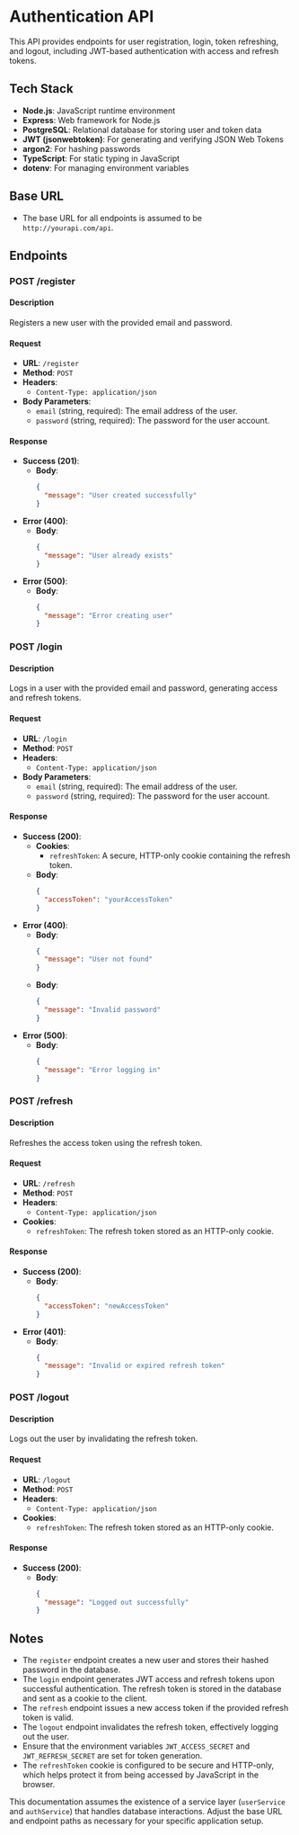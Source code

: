 # Authentication API

This API provides endpoints for user registration, login, token refreshing, and logout, including JWT-based authentication with access and refresh tokens.

## Tech Stack

- **Node.js**: JavaScript runtime environment
- **Express**: Web framework for Node.js
- **PostgreSQL**: Relational database for storing user and token data
- **JWT (jsonwebtoken)**: For generating and verifying JSON Web Tokens
- **argon2**: For hashing passwords
- **TypeScript**: For static typing in JavaScript
- **dotenv**: For managing environment variables

## Base URL

- The base URL for all endpoints is assumed to be `http://yourapi.com/api`.

## Endpoints

### POST /register

#### Description

Registers a new user with the provided email and password.

#### Request

- **URL**: `/register`
- **Method**: `POST`
- **Headers**:
  - `Content-Type: application/json`
- **Body Parameters**:
  - `email` (string, required): The email address of the user.
  - `password` (string, required): The password for the user account.

#### Response

- **Success (201)**:
  - **Body**:
    ```json
    {
      "message": "User created successfully"
    }
    ```
- **Error (400)**:
  - **Body**:
    ```json
    {
      "message": "User already exists"
    }
    ```
- **Error (500)**:
  - **Body**:
    ```json
    {
      "message": "Error creating user"
    }
    ```

### POST /login

#### Description

Logs in a user with the provided email and password, generating access and refresh tokens.

#### Request

- **URL**: `/login`
- **Method**: `POST`
- **Headers**:
  - `Content-Type: application/json`
- **Body Parameters**:
  - `email` (string, required): The email address of the user.
  - `password` (string, required): The password for the user account.

#### Response

- **Success (200)**:
  - **Cookies**:
    - `refreshToken`: A secure, HTTP-only cookie containing the refresh token.
  - **Body**:
    ```json
    {
      "accessToken": "yourAccessToken"
    }
    ```
- **Error (400)**:
  - **Body**:
    ```json
    {
      "message": "User not found"
    }
    ```
  - **Body**:
    ```json
    {
      "message": "Invalid password"
    }
    ```
- **Error (500)**:
  - **Body**:
    ```json
    {
      "message": "Error logging in"
    }
    ```

### POST /refresh

#### Description

Refreshes the access token using the refresh token.

#### Request

- **URL**: `/refresh`
- **Method**: `POST`
- **Headers**:
  - `Content-Type: application/json`
- **Cookies**:
  - `refreshToken`: The refresh token stored as an HTTP-only cookie.

#### Response

- **Success (200)**:
  - **Body**:
    ```json
    {
      "accessToken": "newAccessToken"
    }
    ```
- **Error (401)**:
  - **Body**:
    ```json
    {
      "message": "Invalid or expired refresh token"
    }
    ```

### POST /logout

#### Description

Logs out the user by invalidating the refresh token.

#### Request

- **URL**: `/logout`
- **Method**: `POST`
- **Headers**:
  - `Content-Type: application/json`
- **Cookies**:
  - `refreshToken`: The refresh token stored as an HTTP-only cookie.

#### Response

- **Success (200)**:
  - **Body**:
    ```json
    {
      "message": "Logged out successfully"
    }
    ```

## Notes

- The `register` endpoint creates a new user and stores their hashed password in the database.
- The `login` endpoint generates JWT access and refresh tokens upon successful authentication. The refresh token is stored in the database and sent as a cookie to the client.
- The `refresh` endpoint issues a new access token if the provided refresh token is valid.
- The `logout` endpoint invalidates the refresh token, effectively logging out the user.
- Ensure that the environment variables `JWT_ACCESS_SECRET` and `JWT_REFRESH_SECRET` are set for token generation.
- The `refreshToken` cookie is configured to be secure and HTTP-only, which helps protect it from being accessed by JavaScript in the browser.

This documentation assumes the existence of a service layer (`userService` and `authService`) that handles database interactions. Adjust the base URL and endpoint paths as necessary for your specific application setup.
